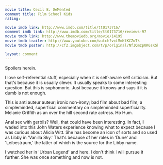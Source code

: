 ```yaml
---
movie title: Cecil B. DeMented
comment title: Film School Kids
rating: 

movie imdb link: http://www.imdb.com/title/tt0173716/
comment imdb link: http://www.imdb.com/title/tt0173716/reviews-97
movie tmdb link: http://www.themoviedb.org/movie/14195
movie tmdb trailer: http://www.youtube.com/watch?v=LMmKfKCZoTk
movie tmdb poster: http://cf2.imgobject.com/t/p/original/NfIQmzp0KGsKSk9G16XrD4QjUf.jpg

layout: comment
---
```


Spoilers herein.

I love self-referential stuff, especially when it is self-aware self criticism. But that's because it is usually clever. It usually speaks to some interesting question. But this is sophomoric. Just because it knows and says it it is dumb is not enough.

This is anti auteur auteur; ironic non-irony; bad film about bad film; a simpleminded, superficial commentary on simpleminded superficiality. Melanie Griffith as an over the hill second rate actress. Ho Hum.

Anal sex with gerbils? Well, that could have been interesting. In fact, I waded into this John Waters experience knowing what to expect because I was curious about Alicia Witt. She has become an icon of sorts and so used as Libby in 'Vanilla Sky.' That's because of her roles in 'Dune' and 'Leibestraum,' the latter of which is the source for the Libby name.

I watched her in 'Urban Legend' and here. I don't think I will pursue it further. She was once something and now is not.